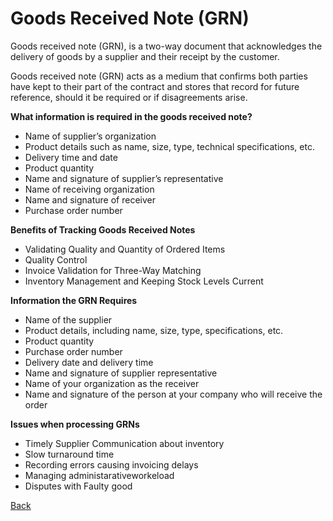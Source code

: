 # Goods Received Note (GRN)

Goods received note (GRN), is a two-way document that acknowledges the delivery of goods by a supplier and their receipt by the customer.

Goods received note (GRN) acts as a medium that confirms both parties have kept to their part of the contract and stores that record for future reference, should it be required or if disagreements arise.

**What information is required in the goods received note?**
* Name of supplier’s organization
* Product details such as name, size, type, technical specifications, etc.
* Delivery time and date
* Product quantity
* Name and signature of supplier’s representative
* Name of receiving organization
* Name and signature of receiver
* Purchase order number

**Benefits of Tracking Goods Received Notes**
* Validating Quality and Quantity of Ordered Items
* Quality Control
* Invoice Validation for Three-Way Matching
* Inventory Management and Keeping Stock Levels Current

**Information the GRN Requires**
* Name of the supplier
* Product details, including name, size, type, specifications, etc.
* Product quantity
* Purchase order number
* Delivery date and delivery time
* Name and signature of supplier representative
* Name of your organization as the receiver
* Name and signature of the person at your company who will receive the order

**Issues when processing GRNs** 
* Timely Supplier Communication about inventory
* Slow turnaround time
* Recording errors causing invoicing delays 
* Managing administarativeworkeload 
* Disputes with Faulty good 




































[Back](https://github.com/hmislk/hmis/wiki/Pharmaceutical-Logistics)